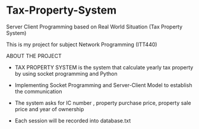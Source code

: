 # Tax-Property-System
Server Client Programming based on Real World Situation (Tax Property System)

This is my project for subject Network Programming (ITT440)

ABOUT THE PROJECT
- TAX PROPERTY SYSTEM is the system that calculate yearly tax property by using socket programming and Python

- Implementing Socket Programming and Server-Client Model to establish the communication

- The system asks for IC number , property purchase price, property sale price and year of ownership

- Each session will be recorded into database.txt

